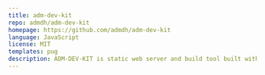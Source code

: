 ```yaml
---
title: adm-dev-kit
repo: admdh/adm-dev-kit
homepage: https://github.com/admdh/adm-dev-kit
language: JavaScript
license: MIT
templates: pug
description: ADM-DEV-KIT is static web server and build tool built with plugins and tools like Node.js, JSPM, Express.js, Browser-Sync, Gulp.js, PostHTML, PostCSS and others.
---
```

